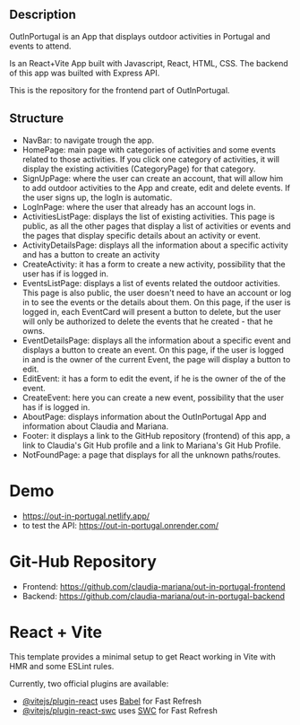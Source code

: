 ## Description
OutInPortugal is an App that displays outdoor activities in Portugal and events to attend.

Is an React+Vite App built with Javascript, React, HTML, CSS. The backend of this app was builted with Express API.

This is the repository for the frontend part of OutInPortugal.


## Structure
- NavBar: to navigate trough the app.
- HomePage: main page with categories of activities and some events related to those activities. If you click one category of activities, it will display the existing activities (CategoryPage) for that category. 
- SignUpPage: where the user can create an account, that will allow him to add outdoor activities to the App and create, edit and delete events. If the user signs up, the logIn is automatic.
- LogInPage: where the user that already has an account logs in.
- ActivitiesListPage: displays the list of existing activities. This page is public, as all the other pages that display a list of activities or events and the pages that display specific details about an activity or event. 
- ActivityDetailsPage: displays all the information about a specific activity and has a button to create an activity
- CreateActivity: it has a form to create a new activity, possibility that the user has if is logged in.
- EventsListPage:  displays a list of events related the outdoor activities. This page is also public, the user doesn't need to have an account or log in to see the events or the details about them. On this page, if the user is logged in, each EventCard will present a button to delete, but the user will only be authorized to delete the events that he created - that he owns.
- EventDetailsPage: displays all the information about a specific event and displays a button to create an event. On this page, if the user is logged in and is the owner of the current Event, the page will display a button to edit.
- EditEvent: it has a form to edit the event, if he is the owner of the of the event.
- CreateEvent: here you can create a new event, possibility that the user has if is logged in.
- AboutPage: displays information about the OutInPortugal App and information about Claudia and Mariana.
- Footer: it displays a link to the GitHub repository (frontend) of this app, a link to Claudia's Git Hub profile and a link to Mariana's Git Hub Profile.
- NotFoundPage: a page that displays for all the unknown paths/routes.


# Demo
- https://out-in-portugal.netlify.app/
- to test the API: https://out-in-portugal.onrender.com/


# Git-Hub Repository
- Frontend: https://github.com/claudia-mariana/out-in-portugal-frontend
- Backend: https://github.com/claudia-mariana/out-in-portugal-backend

# React + Vite

This template provides a minimal setup to get React working in Vite with HMR and some ESLint rules.

Currently, two official plugins are available:

- [@vitejs/plugin-react](https://github.com/vitejs/vite-plugin-react/blob/main/packages/plugin-react/README.md) uses [Babel](https://babeljs.io/) for Fast Refresh
- [@vitejs/plugin-react-swc](https://github.com/vitejs/vite-plugin-react-swc) uses [SWC](https://swc.rs/) for Fast Refresh
